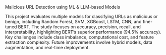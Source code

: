 Malicious URL Detection using ML & LLM-based Models

This project evaluates multiple models for classifying URLs as malicious or benign, including Random Forest, SVM, XGBoost, LSTM, CNN, and fine-tuned BERT. The study focuses on accuracy, precision, recall, and interpretability, highlighting BERT’s superior performance (94.5% accuracy). Key challenges include class imbalance, computational cost, and feature extraction complexity. Future improvements involve hybrid models, data augmentation, and real-time deployment.